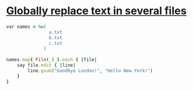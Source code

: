 [1]: https://rosettacode.org/wiki/Globally_replace_text_in_several_files

# [Globally replace text in several files][1]

```ruby
var names = %w(
                a.txt
                b.txt
                c.txt
              )
 
names.map{ File(_) }.each { |file|
    say file.edit { |line|
        line.gsub("Goodbye London!", "Hello New York!")
    }
}
```

